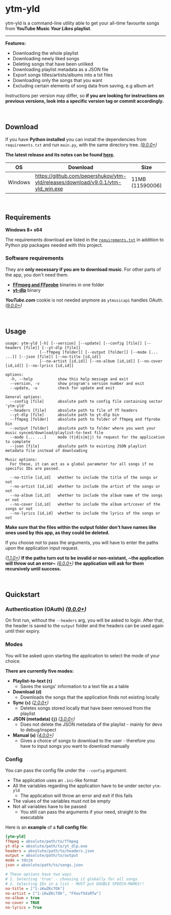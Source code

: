 # **ytm-yld**
ytm-yld is a command-line utility able to get your all-time favourite songs from **YouTube Music *Your Likes* playlist**.
***

**Features:**
- Downloading the whole playlist
- Downloading newly liked songs
- Deleting songs that have been unliked
- Downloading playlist metadata as a JSON file
- Export songs titles/artists/albums into a txt files
- Downloading only the songs that you want
- Excluding certain elements of song data from saving, e.g album art

Instructions per version may differ, so **if you are looking for instructions on previous versions, look into a specific version tag or commit accordingly.**

&nbsp;

## Download
If you have **Python installed** you can install the dependencies from `requirements.txt` and run `main.py`, with the same directory tree. _([9.0.0+](https://github.com/pepershukov/ytm-yld/releases/tag/v9.0.0))_
  
**The latest release and its notes can be found [here](https://github.com/pepershukov/ytm-yld/releases/latest).**

| **OS** | **Download** | **Size** | **SHA256** |
|---|---|---|---|
| Windows | https://github.com/pepershukov/ytm-yld/releases/download/v9.0.1/ytm-yld_win.exe | 11MB (11590006) | F5640004B95B217B8FDC39BBAF3B8BEED0892D04942ABB58C0C02D0AF19DC6C2 |

&nbsp;

## Requirements
**Windows 8+ x64**

The requirements download are listed in the [`requirements.txt`](https://github.com/pepershukov/ytm-yld/blob/main/requirements.txt) in addition to Python pip packages needed with this project.

### Software requirements
They are **only necessary if you are to download music**. For other parts of the app, you don't need them.
- **[FFmpeg and FFprobe](https://ffmpeg.org/download.html)** binaries in one folder
- **[yt-dlp](https://github.com/yt-dlp/yt-dlp/releases/latest)** binary

***YouTube.com*** cookie is not needed anymore as `ytmusicapi` handles OAuth. _([9.0.0+](https://github.com/pepershukov/ytm-yld/releases/tag/v9.0.0))_

&nbsp;

## Usage
```
usage: ytm-yld [-h] [--version] [--update] [--config [file]] [--headers [file]] [--yt-dlp [file]]
               [--ffmpeg [folder]] [--output [folder]] [--mode [... ...]] [--json [file]] [--no-title [id,id]]
               [--no-artist [id,id]] [--no-album [id,id]] [--no-cover [id,id]] [--no-lyrics [id,id]]

options:
  -h, --help           show this help message and exit
  --version, -v        show program's version number and exit
  --update, -u         check for update and exit

General options:
  --config [file]      absolute path to config file containing sector 'ytm-yld'
  --headers [file]     absolute path to file of YT headers
  --yt-dlp [file]      absolute path to yt-dlp bin
  --ffmpeg [folder]    absolute path to folder of ffmpeg and ffprobe bin
  --output [folder]    absolute path to folder where you want your music synced/download/playlist-to-text file
  --mode [... ...]     mode (t|d|s|m|j) to request for the application to complete
  --json [file]        absolute path to existing JSON playlist metadata file instead of downloading

Music options:
  For these, it can act as a global parameter for all songs if no specific IDs are passed.

  --no-title [id,id]   whether to include the title of the songs or not
  --no-artist [id,id]  whether to include the artist of the songs or not
  --no-album [id,id]   whether to include the album name of the songs or not
  --no-cover [id,id]   whether to include the album art/cover of the songs or not
  --no-lyrics [id,id]  whether to include the lyrics of the songs or not
```

**Make sure that the files within the output folder don't have names like ones used by this app, as they could be deleted.**

If you choose not to pass the arguments, you will have to enter the paths upon the application input request.

_([1.1.0+](https://github.com/pepershukov/ytm-yld/releases/tag/v1.1.0))_ **If the paths turn out to be invalid or non-existant, ~the application will throw out an error~** _([6.0.0+](https://github.com/pepershukov/ytm-yld/releases/tag/v6.0.0))_ **the application will ask for them recursively until success.**

&nbsp;

## Quickstart
### Authentication (OAuth) _([9.0.0+](https://github.com/pepershukov/ytm-yld/releases/tag/v9.0.0))_
On first run, without the `--headers` arg, you will be asked to login. After that, the header is saved to the `output` folder and the headers can be used again until their expiry.

### Modes
You will be asked upon starting the application to select the mode of your choice.

**There are currently five modes:**
- **Playlist-to-text (`t`)**
  - Saves the songs' information to a text file as a table
- **Download (`d`)**
  - Downloads the songs that the application finds not existing locally
- **Sync (`s`)** _([2.0.0+](https://github.com/pepershukov/ytm-yld/releases/tag/v2.0.0))_
  - Deletes songs stored locally that have been removed from the playlist
- **JSON (metadata) (`j`)** _([3.0.0+](https://github.com/pepershukov/ytm-yld/releases/tag/v3.0.0))_
  - Does not delete the JSON metadata of the playlist - mainly for devs to debug/inspect
- **Manual (`m`)** _([4.0.0+](https://github.com/pepershukov/ytm-yld/releases/tag/v4.0.0))_
  - Gives a choice of songs to download to the user - therefore you have to input songs you want to download manually

### Config
You can pass the config file under the `--config` argument.

- The application uses an `.ini`-like format
- All the variables regarding the application have to be under sector `ytm-yld`
  - The application will throw an error and exit if this fails
- The values of the variables must not be empty
- Not all variables have to be passed
  - You still can pass the arguments if your need, straight to the executable

Here is an **example** of a **full config file**:
``` ini
[ytm-yld]
ffmpeg = absolute/path/to/ffmpeg
yt-dlp = absolute/path/to/yt_dlp.exe
headers = absolute/path/to/headers.json
output = absolute/path/to/output
mode = tdsjm
json = absolute/path/to/songs.json

# These options have two ways
# 1. Selecting 'true' - choosing it globally for all songs
# 2. Selecting IDs in a list - MUST put DOUBLE SPEECH-MARKS!!
no-title = ["1-iKwZKc7Ok"]
no-artist = ["1-iKwZKc7Ok", "FXovf5dsRTw"]
no-album = true
no-cover = TRUE
no-lyrics = True
```
